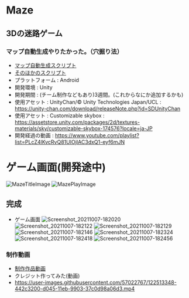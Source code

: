 # Maze 
## 3Dの迷路ゲーム
### マップ自動生成やりたかった。（穴掘り法）
* [マップ自動生成スクリプト](https://github.com/AraiKanta/Maze/blob/e04c15ae3e8da971ed905eec7cee5df5da6ba38d/Maze%20Project/Assets/Scripts/Manager/MazeGanerator.cs)
* [そのほかのスクリプト](https://github.com/AraiKanta/Maze/tree/main/Maze%20Project/Assets/Scripts)
* プラットフォーム : Android
* 開発環境 : Unity
* 開発期間 : (チーム制作などもあり)3週間。(これからなにか追加するかも)
* 使用アセット : UnityChan/© Unity Technologies Japan/UCL : https://unity-chan.com/download/releaseNote.php?id=SDUnityChan
* 使用アセット : Customizable skybox : https://assetstore.unity.com/packages/2d/textures-materials/sky/customizable-skybox-174576?locale=ja-JP
* 開発経過の動画 : https://www.youtube.com/playlist?list=PLcZ4lKvcRvQ81UIOjIAC3dxQ1-eyf6mJN

# ゲーム画面(開発途中)
![MazeTitleImage](https://user-images.githubusercontent.com/57022767/122513327-3e365100-d045-11eb-887d-60a21789243b.png)
![MazePlayImage](https://user-images.githubusercontent.com/57022767/122513312-38d90680-d045-11eb-84a3-d9a5b351e09c.png)

## 完成 
* ゲーム画面
![Screenshot_20211007-182020](https://user-images.githubusercontent.com/57022767/136358650-73ef6272-331e-44fd-a483-21a62e9f810b.png)
![Screenshot_20211007-182122](https://user-images.githubusercontent.com/57022767/136358780-a7ab2fc5-42cf-4683-a655-d1b3976153f4.png)
![Screenshot_20211007-182129](https://user-images.githubusercontent.com/57022767/136358800-2e145466-db1e-4b1b-bcbc-296d12925a18.png)
![Screenshot_20211007-182146](https://user-images.githubusercontent.com/57022767/136358821-e2e8c335-a065-46e8-a986-85cf79b2cb61.png)
![Screenshot_20211007-182324](https://user-images.githubusercontent.com/57022767/136358835-e9036874-2117-4d2b-9662-f829bc607ade.png)
![Screenshot_20211007-182418](https://user-images.githubusercontent.com/57022767/136358855-d58d670b-c09b-4000-861f-b40efa69757f.png)
![Screenshot_20211007-182456](https://user-images.githubusercontent.com/57022767/136358873-cb399745-1312-4641-9209-f14b91d10c8a.png)

### 制作動画
* [制作作品動画](https://youtu.be/75WuM4xjfJU)
* クレジット作ってみた(動画)
* https://user-images.githubusercontent.com/57022767/122513348-442c3200-d045-11eb-9903-37c0d98a06d3.mp4

